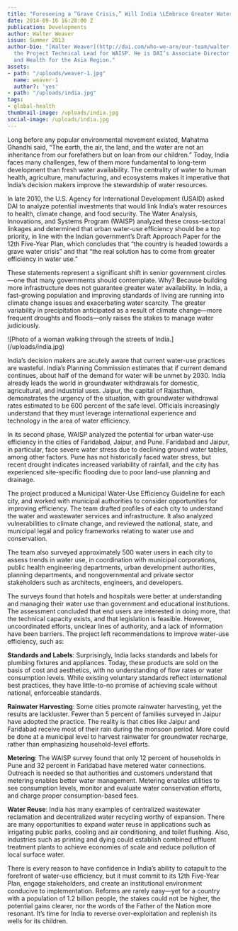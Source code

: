 ```yaml
---
title: "Foreseeing a “Grave Crisis,” Will India \LEmbrace Greater Water-Use Efficiency?"
date: 2014-09-16 16:28:00 Z
publication: Developments
author: Walter Weaver
issue: Summer 2013
author-bio: "[Walter Weaver](http://dai.com/who-we-are/our-team/walter-weaver) was
  the Project Technical Lead for WAISP. He is DAI’s Associate Director for Environment
  and Health for the Asia Region."
assets:
- path: "/uploads/weaver-1.jpg"
  name: weaver-1
  author?: 'yes'
- path: "/uploads/india.jpg"
tags:
- global-health
thumbnail-image: /uploads/india.jpg
social-image: /uploads/india.jpg
---
```


<p>Long before any popular environmental movement existed, Mahatma Ghandhi said, “The earth, the air, the land, and the water are not an inheritance from our forefathers but on loan from our children.” Today, India faces many challenges, few of them more fundamental to long-term development than fresh water availability. The centrality of water to human health, agriculture, manufacturing, and ecosystems makes it imperative that India’s decision makers improve the stewardship of water resources.</p>



<p>In late 2010, the U.S. Agency for International Development (USAID) asked DAI to analyze potential investments that would link India’s water resources to health, climate change, and food security. The Water Analysis, Innovations, and Systems Program (WAISP) analyzed these cross-sectoral linkages and determined that urban water-use efficiency should be a top priority, in line with the Indian government’s Draft Approach Paper for the 12th Five-Year Plan, which concludes that “the country is headed towards a grave water crisis” and that “the real solution has to come from greater efficiency in water use.” </p>
<p>These statements represent a significant shift in senior government circles—one that many governments should contemplate. Why? Because building more infrastructure does not guarantee greater water availability. In India, a fast-growing population and improving standards of living are running into climate change issues and exacerbating water scarcity. The greater variability in precipitation anticipated as a result of climate change—more frequent droughts and floods—only raises the stakes to manage water judiciously. </p>
![Photo of a woman walking through the streets of India.](/uploads/india.jpg) 
<p>India’s decision makers are acutely aware that current water-use practices are wasteful. India’s Planning Commission estimates that if current demand continues, about half of the demand for water will be unmet by 2030. India already leads the world in groundwater withdrawals for domestic, agricultural, and industrial uses. Jaipur, the capital of Rajasthan, demonstrates the urgency of the situation, with groundwater withdrawal rates estimated to be 600 percent of the safe level. Officials increasingly understand that they must leverage international experience and technology in the area of water efficiency.</p>
<p>In its second phase, WAISP analyzed the potential for urban water-use efficiency in the cities of Faridabad, Jaipur, and Pune. Faridabad and Jaipur, in particular, face severe water stress due to declining ground water tables, among other factors. Pune has not historically faced water stress, but recent drought indicates increased variability of rainfall, and the city has experienced site-specific flooding due to poor land-use planning and drainage.</p>
<p>The project produced a Municipal Water-Use Efficiency Guideline for each city, and worked with municipal authorities to consider opportunities for improving efficiency. The team drafted profiles of each city to understand the water and wastewater services and infrastructure. It also analyzed vulnerabilities to climate change, and reviewed the national, state, and municipal legal and policy frameworks relating to water use and conservation.</p>
<p>The team also surveyed approximately 500 water users in each city to assess trends in water use, in coordination with municipal corporations, public health engineering departments, urban development authorities, planning departments, and nongovernmental and private sector stakeholders such as architects, engineers, and developers.</p>
<p>The surveys found that hotels and hospitals were better at understanding and managing their water use than government and educational institutions. The assessment concluded that end users are interested in doing more, that the technical capacity exists, and that legislation is feasible. However, uncoordinated efforts, unclear lines of authority, and a lack of information have been barriers. The project left recommendations to improve water-use efficiency, such as:</p>
<p><strong>Standards and Labels</strong>: Surprisingly, India lacks standards and labels for plumbing fixtures and appliances. Today, these products are sold on the basis of cost and aesthetics, with no understanding of flow rates or water consumption levels. While existing voluntary standards reflect international best practices, they have little-to-no promise of achieving scale without national, enforceable standards.</p>
<p><strong>Rainwater Harvesting</strong>: Some cities promote rainwater harvesting, yet the results are lackluster. Fewer than 5 percent of families surveyed in Jaipur have adopted the practice. The reality is that cities like Jaipur and Faridabad receive most of their rain during the monsoon period. More could be done at a municipal level to harvest rainwater for groundwater recharge, rather than emphasizing household-level efforts.</p>
<p><strong>Metering</strong>: The WAISP survey found that only 12 percent of households in Pune and 32 percent in Faridabad have metered water connections. Outreach is needed so that authorities and customers understand that metering enables better water management. Metering enables utilities to see consumption levels, monitor and evaluate water conservation efforts, and charge proper consumption-based fees. </p>
<p><strong>Water Reuse</strong>: India has many examples of centralized wastewater reclamation and decentralized water recycling worthy of expansion. There are many opportunities to expand water reuse in applications such as irrigating public parks, cooling and air conditioning, and toilet flushing. Also, industries such as printing and dying could establish combined effluent treatment plants to achieve economies of scale and reduce pollution of local surface water.</p>
<p>There is every reason to have confidence in India’s ability to catapult to the forefront of water-use efficiency, but it must commit to its 12th Five-Year Plan, engage stakeholders, and create an institutional environment conducive to implementation. Reforms are rarely easy—yet for a country with a population of 1.2 billion people, the stakes could not be higher, the potential gains clearer, nor the words of the Father of the Nation more resonant. It’s time for India to reverse over-exploitation and replenish its wells for its children.</p>
